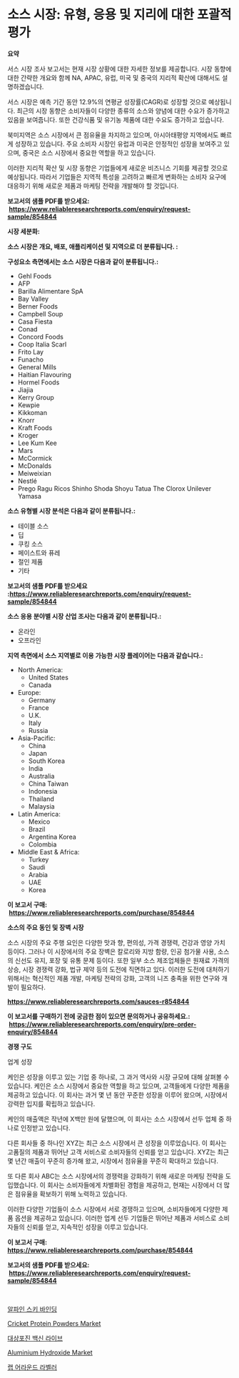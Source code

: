 <p><h1>소스 시장: 유형, 응용 및 지리에 대한 포괄적 평가</h1></p><p><strong>요약</strong></p>
<p><p>서스 시장 조사 보고서는 현재 시장 상황에 대한 자세한 정보를 제공합니다. 시장 동향에 대한 간략한 개요와 함께 NA, APAC, 유럽, 미국 및 중국의 지리적 확산에 대해서도 설명하겠습니다.</p><p>서스 시장은 예측 기간 동안 12.9%의 연평균 성장률(CAGR)로 성장할 것으로 예상됩니다. 최근의 시장 동향은 소비자들이 다양한 종류의 소스와 양념에 대한 수요가 증가하고 있음을 보여줍니다. 또한 건강식품 및 유기농 제품에 대한 수요도 증가하고 있습니다.</p><p>북미지역은 소스 시장에서 큰 점유율을 차지하고 있으며, 아시아태평양 지역에서도 빠르게 성장하고 있습니다. 주요 소비자 시장인 유럽과 미국은 안정적인 성장을 보여주고 있으며, 중국은 소스 시장에서 중요한 역할을 하고 있습니다.</p><p>이러한 지리적 확산 및 시장 동향은 기업들에게 새로운 비즈니스 기회를 제공할 것으로 예상됩니다. 따라서 기업들은 지역적 특성을 고려하고 빠르게 변화하는 소비자 요구에 대응하기 위해 새로운 제품과 마케팅 전략을 개발해야 할 것입니다.</p></p>
<p><strong>보고서의 샘플 PDF를 받으세요: &nbsp;<a href="https://www.reliableresearchreports.com/enquiry/request-sample/854844">https://www.reliableresearchreports.com/enquiry/request-sample/854844</a></strong></p>
<p><strong>시장 세분화:</strong></p>
<p><strong> 소스 시장은 개요, 배포, 애플리케이션 및 지역으로 더 분류됩니다. :</strong></p>
<p><strong>구성요소 측면에서는 소스 시장은 다음과 같이 분류됩니다.:</strong></p>
<p><ul><li>Gehl Foods</li><li>AFP</li><li>Barilla Alimentare SpA</li><li>Bay Valley</li><li>Berner Foods</li><li>Campbell Soup</li><li>Casa Fiesta</li><li>Conad</li><li>Concord Foods</li><li>Coop Italia Scarl</li><li>Frito Lay</li><li>Funacho</li><li>General Mills</li><li>Haitian Flavouring</li><li>Hormel Foods</li><li>Jiajia</li><li>Kerry Group</li><li>Kewpie</li><li>Kikkoman</li><li>Knorr</li><li>Kraft Foods</li><li>Kroger</li><li>Lee Kum Kee</li><li>Mars</li><li>McCormick</li><li>McDonalds</li><li>Meiweixian</li><li>Nestlé</li><li>Prego
    Ragu
    Ricos
    Shinho
    Shoda Shoyu
    Tatua
    The Clorox
    Unilever
    Yamasa</li></ul></p>
<p><strong> 소스 유형별 시장 분석은 다음과 같이 분류됩니다.:</strong></p>
<p><ul><li>테이블 소스</li><li>딥</li><li>쿠킹 소스</li><li>페이스트와 퓨레</li><li>절인 제품</li><li>기타</li></ul></p>
<p><strong>보고서의 샘플 PDF를 받으세요 :<a href="https://www.reliableresearchreports.com/enquiry/request-sample/854844">https://www.reliableresearchreports.com/enquiry/request-sample/854844</a></strong></p>
<p><strong> 소스 응용 분야별 시장 산업 조사는 다음과 같이 분류됩니다.:</strong></p>
<p><ul><li>온라인</li><li>오프라인</li></ul></p>
<p><strong>지역 측면에서 소스 지역별로 이용 가능한 시장 플레이어는 다음과 같습니다.:</strong></p>
<p><ul>
    <li>
        North America:
        <ul>
            <li>United States</li>
            <li>Canada</li>
        </ul>
    </li>
    <li>
        Europe:
        <ul>
            <li>Germany</li>
            <li>France</li>
            <li>U.K.</li>
            <li>Italy</li>
            <li>Russia</li>
        </ul>
    </li>
    <li>
        Asia-Pacific:
        <ul>
            <li>China</li>
            <li>Japan</li>
            <li>South Korea</li>
            <li>India</li>
            <li>Australia</li>
            <li>China Taiwan</li>
            <li>Indonesia</li>
            <li>Thailand</li>
            <li>Malaysia</li>
        </ul>
    </li>
    <li>
        Latin America:
        <ul>
            <li>Mexico</li>
            <li>Brazil</li>
            <li>Argentina Korea</li>
            <li>Colombia</li>
        </ul>
    </li>
    <li>
        Middle East & Africa:
        <ul>
            <li>Turkey</li>
            <li>Saudi</li>
            <li>Arabia</li>
            <li>UAE</li>
            <li>Korea</li>
        </ul>
    </li>
    </ul></p>
<p><strong>이 보고서 구매: &nbsp;<a href="https://www.reliableresearchreports.com/purchase/854844">https://www.reliableresearchreports.com/purchase/854844</a></strong></p>
<p><strong>소스의 주요 동인 및 장벽 시장</strong></p>
<p><p>소스 시장의 주요 주행 요인은 다양한 맛과 향, 편의성, 가격 경쟁력, 건강과 영양 가치 등이다. 그러나 이 시장에서의 주요 장벽은 칼로리와 지방 함량, 인공 첨가물 사용, 소스의 신선도 유지, 포장 및 유통 문제 등이다. 또한 일부 소스 제조업체들은 원재료 가격의 상승, 시장 경쟁력 강화, 법규 제약 등의 도전에 직면하고 있다. 이러한 도전에 대처하기 위해서는 혁신적인 제품 개발, 마케팅 전략의 강화, 고객의 니즈 충족을 위한 연구와 개발이 필요하다.</p></p>
<p><strong><a href="https://www.reliableresearchreports.com/sauces-r854844">https://www.reliableresearchreports.com/sauces-r854844</a></strong></p>
<p><strong>이 보고서를 구매하기 전에 궁금한 점이 있으면 문의하거나 공유하세요.: &nbsp;<a href="https://www.reliableresearchreports.com/enquiry/pre-order-enquiry/854844">https://www.reliableresearchreports.com/enquiry/pre-order-enquiry/854844</a></strong></p>
<p><strong>경쟁 구도</strong></p>
<p><p>업계 성장</p><p>케인은 성장을 이루고 있는 기업 중 하나로, 그 과거 역사와 시장 규모에 대해 살펴볼 수 있습니다. 케인은 소스 시장에서 중요한 역할을 하고 있으며, 고객들에게 다양한 제품을 제공하고 있습니다. 이 회사는 과거 몇 년 동안 꾸준한 성장을 이루어 왔으며, 시장에서 강력한 입지를 확립하고 있습니다.</p><p>케인의 매출액은 작년에 X백만 원에 달했으며, 이 회사는 소스 시장에서 선두 업체 중 하나로 인정받고 있습니다.</p><p>다른 회사들 중 하나인 XYZ는 최근 소스 시장에서 큰 성장을 이루었습니다. 이 회사는 고품질의 제품과 뛰어난 고객 서비스로 소비자들의 신뢰를 얻고 있습니다. XYZ는 최근 몇 년간 매출이 꾸준히 증가해 왔고, 시장에서 점유율을 꾸준히 확대하고 있습니다.</p><p>또 다른 회사 ABC는 소스 시장에서의 경쟁력을 강화하기 위해 새로운 마케팅 전략을 도입했습니다. 이 회사는 소비자들에게 차별화된 경험을 제공하고, 현재는 시장에서 더 많은 점유율을 확보하기 위해 노력하고 있습니다.</p><p>이러한 다양한 기업들이 소스 시장에서 서로 경쟁하고 있으며, 소비자들에게 다양한 제품 옵션을 제공하고 있습니다. 이러한 업계 선두 기업들은 뛰어난 제품과 서비스로 소비자들의 신뢰를 얻고, 지속적인 성장을 이루고 있습니다.</p></p>
<p><strong>이 보고서 구매: &nbsp; <a href="https://www.reliableresearchreports.com/purchase/854844">https://www.reliableresearchreports.com/purchase/854844</a></strong></p>
<p><strong>보고서의 샘플 PDF를 받으세요: &nbsp;<a href="https://www.reliableresearchreports.com/enquiry/request-sample/854844">https://www.reliableresearchreports.com/enquiry/request-sample/854844</a></strong><strong></strong></p>
<p>&nbsp;</p>
<p><p><a href="https://github.com/Howaoole34545/Market-Research-Report-List-1/blob/main/777926116427.md">알파인 스키 바인딩</a></p><p><a href="https://github.com/lataunyatinikmelvin59ilbd0dv/Market-Research-Report-List-1/blob/main/cricket-protein-powders-market.md">Cricket Protein Powders Market</a></p><p><a href="https://github.com/sougarounis/Market-Research-Report-List-3/blob/main/792911716426.md">대상포진 백신 라이브</a></p><p><a href="https://issuu.com/reportprime-2/docs/aluminium-hydroxide-market-size-2030.pptx">Aluminium Hydroxide Market</a></p><p><a href="https://medium.com/@carmellalang1/%EB%9E%98%ED%8D%BC-%EB%9D%BC%EB%B2%A8%EB%9F%AC-%EC%8B%9C%EC%9E%A5-%ED%86%B5%EC%B0%B0-%EC%8B%9C%EC%9E%A5-%EB%8F%99%ED%96%A5-%EC%84%B1%EC%9E%A5-2024%EB%85%84%EB%B6%80%ED%84%B0-2031%EB%85%84%EA%B9%8C%EC%A7%80%EC%9D%98-%EC%98%88%EC%B8%A1-965090ede4e1">랩 어라운드 라벨러</a></p></p>